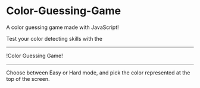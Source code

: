 # Color-Guessing-Game
A color guessing game made with JavaScript!

Test your color detecting skills with the
***********************
 !Color Guessing Game!
***********************

Choose between Easy or Hard mode, and pick
the color represented at the top of the
screen.
